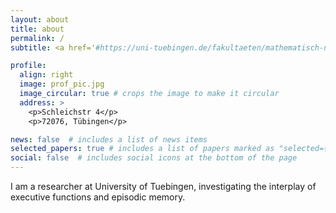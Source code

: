 ```yaml
---
layout: about
title: about
permalink: /
subtitle: <a href='#https://uni-tuebingen.de/fakultaeten/mathematisch-naturwissenschaftliche-fakultaet/fachbereiche/psychologie/arbeitsbereiche/allgemeine-psychologie/team/moritz-schiltenwolf/'>University of Tuebingen</a>

profile:
  align: right
  image: prof_pic.jpg
  image_circular: true # crops the image to make it circular
  address: >
    <p>Schleichstr 4</p>
    <p>72076, Tübingen</p>

news: false  # includes a list of news items
selected_papers: true # includes a list of papers marked as "selected={true}"
social: false  # includes social icons at the bottom of the page
---
```


I am a researcher at University of Tuebingen, investigating the interplay of executive functions and episodic memory.
